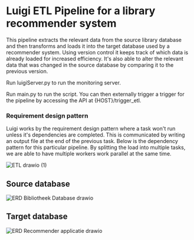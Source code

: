 # Luigi ETL Pipeline for a library recommender system

This pipeline extracts the relevant data from the source library database and then transforms and loads it into the target database used by a recommender system. Using version control it keeps track of which data is already loaded for increased efficiency. It's also able to alter the relevant data that was changed in the source database by comparing it to the previous version.


Run luigiServer.py to run the monitoring server.


Run main.py to run the script. You can then externally trigger a trigger for the pipeline by accessing the API at {HOST}/trigger_etl.


### Requirement design pattern
Luigi works by the requirement design pattern where a task won't run unless it's dependencies are completed. This is communicated by writing an output file at the end of the previous task. Below is the dependency pattern for this particular pipeline. By splitting the load into multiple tasks, we are able to have multiple workers work parallel at the same time.

![ETL drawio (1)](https://github.com/szasadny/Luigi-ETL-Pipeline/assets/23632768/6ee9bb2f-6fb4-4de1-a2c9-90cf0455a50b)


## Source database

![ERD Bibliotheek Database drawio](https://github.com/szasadny/Luigi-ETL-Pipeline/assets/23632768/f3551e9f-262a-4ba8-b281-984de666bd86)


## Target database 

![ERD Recommender applicatie drawio](https://github.com/szasadny/Luigi-ETL-Pipeline/assets/23632768/15f045bf-391c-48c5-a152-9fe9f976ba59)
